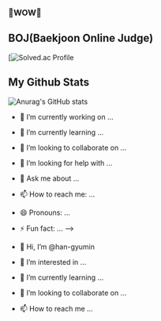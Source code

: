 ### 🤩WOW🤩

## BOJ(Baekjoon Online Judge) 
[![Solved.ac Profile](http://mazassumnida.wtf/api/v2/generate_badge?boj=dbswo0512ttps://solved.ac/dbswo0512/)


## My Github Stats 
![Anurag's GitHub stats](https://github-readme-stats.vercel.app/api?username=han-gyumin&show_icons=true&theme=radical)


- 🔭 I’m currently working on …
- 🌱 I’m currently learning …
- 👯 I’m looking to collaborate on …
- 🤔 I’m looking for help with …
- 💬 Ask me about …
- 📫 How to reach me: …
- 😄 Pronouns: …
- ⚡ Fun fact: …
—>












- 👋 Hi, I’m @han-gyumin
- 👀 I’m interested in ...
- 🌱 I’m currently learning ...
- 💞️ I’m looking to collaborate on ...
- 📫 How to reach me ...

<!---
han-gyumin/han-gyumin is a ✨ special ✨ repository because its `README.md` (this file) appears on your GitHub profile.
You can click the Preview link to take a look at your changes.
--->
